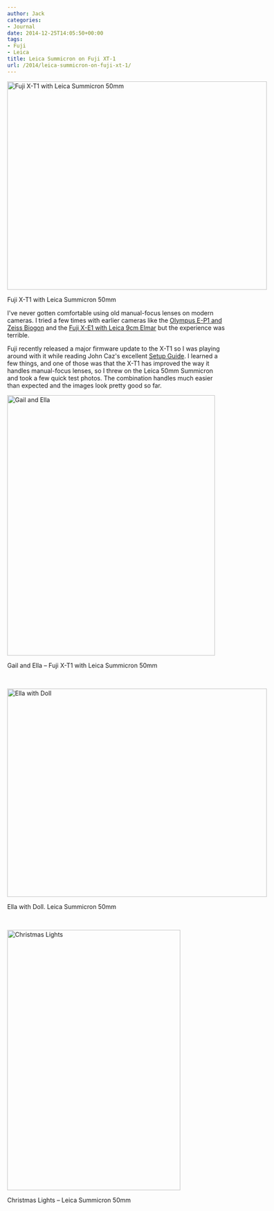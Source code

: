 ```yaml
---
author: Jack
categories:
- Journal
date: 2014-12-25T14:05:50+00:00
tags:
- Fuji
- Leica
title: Leica Summicron on Fuji XT-1
url: /2014/leica-summicron-on-fuji-xt-1/
---
```


<div id="attachment_4093" style="width: 610px" class="wp-caption alignnone">
  <a href="/wp-content/uploads/2014/12/20141225_DSCF1997.jpg"><img class="wp-image-4093 size-full" src="/wp-content/uploads/2014/12/20141225_DSCF1997.jpg" alt="Fuji X-T1 with Leica Summicron 50mm" width="600" height="480" srcset="/wp-content/uploads/2014/12/20141225_DSCF1997.jpg 600w, /wp-content/uploads/2014/12/20141225_DSCF1997-300x240.jpg 300w" sizes="(max-width: 600px) 100vw, 600px" /></a>
  
  <p class="wp-caption-text">
    Fuji X-T1 with Leica Summicron 50mm
  </p>
</div>

I've never gotten comfortable using old manual-focus lenses on modern cameras. I tried a few times with earlier cameras like the [Olympus E-P1 and Zeiss Biogon][1] and the [Fuji X-E1 with Leica 9cm Elmar][2] but the experience was terrible.

Fuji recently released a major firmware update to the X-T1 so I was playing around with it while reading John Caz's excellent [Setup Guide][3]. I learned a few things, and one of those was that the X-T1 has improved the way it handles manual-focus lenses, so I threw on the Leica 50mm Summicron and took a few quick test photos. The combination handles much easier than expected and the images look pretty good so far.

<div style="width: 490px" class="wp-caption alignnone">
  <img title="20141224_FXT10981 1.JPG" src="/wp-content/uploads/2014/12/20141224_FXT10981-1.jpg" alt="Gail and Ella" width="480" height="600" border="0" />
  
  <p class="wp-caption-text">
    Gail and Ella &#8211; Fuji X-T1 with Leica Summicron 50mm
  </p>
</div>

&nbsp;

<div style="width: 610px" class="wp-caption alignnone">
  <img title="20141224_FXT10986.JPG" src="/wp-content/uploads/2014/12/20141224_FXT10986.jpg" alt="Ella with Doll" width="600" height="480" border="0" />
  
  <p class="wp-caption-text">
    Ella with Doll. Leica Summicron 50mm
  </p>
</div>

&nbsp;

<div style="width: 410px" class="wp-caption alignnone">
  <img title="20141225_FXT10991.JPG" src="/wp-content/uploads/2014/12/20141225_FXT10991.jpg" alt="Christmas Lights" width="400" height="600" border="0" />
  
  <p class="wp-caption-text">
    Christmas Lights &#8211; Leica Summicron 50mm
  </p>
</div>

&nbsp;

 [1]: https://www.flickr.com/photos/jbaty/4455104185/
 [2]: https://www.flickr.com/photos/jbaty/9447954730/
 [3]: http://www.johncaz.net/blog/december-19th-2014